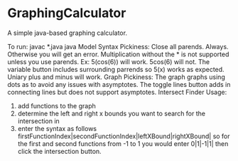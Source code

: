 # GraphingCalculator
A simple java-based graphing calculator.

To run:
   javac *.java
   java Model
Syntax Pickiness:
   Close all parends. Always. Otherwise you will get an error.
   Multiplication without the * is not supported unless you use parends. 
      Ex: 5(cos(6)) will work. 5cos(6) will not.
   The variable button includes surrounding parrends so 5(x) works as expected.
   Uniary plus and minus will work.
Graph Pickiness:
   The graph graphs using dots as to avoid any issues with asymptotes.
   The toggle lines button adds in connecting lines but does not support 
   asymptotes.
Intersect Finder Usage:
   1. add functions to the graph
   2. determine the left and right x bounds you want to search for the 
      intersection in
   3. enter the syntax as follows
      firstFunctionIndex|secondFunctionIndex|leftXBound|rightXBound| so for the 
      first and second functions from -1 to 1 you would enter 0|1|-1|1| then 
      click the intersection button.
